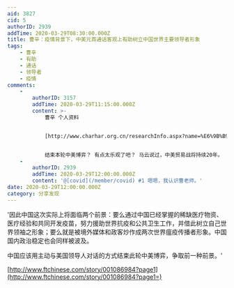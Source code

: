 ```yaml
---
aid: 3827
cid: 5
authorID: 2939
addTime: 2020-03-29T08:30:00.000Z
title: 曹辛：疫情背景下，中美元首通话客观上有助树立中国世界主要领导者形象
tags:
    - 曹辛
    - 有助
    - 通话
    - 领导者
    - 疫情
comments:
    -
        authorID: 3157
        addTime: 2020-03-29T11:15:00.000Z
        content: >-
            曹辛 个人资料


            [http://www.charhar.org.cn/researchInfo.aspx?name=%E6%9B%B9%E8%BE%9B](http://www.charhar.org.cn/researchInfo.aspx?name=%E6%9B%B9%E8%BE%9B)


            结束本轮中美博弈？ 有点太乐观了吧？ 马云说过，中美贸易战将持续20年。
    -
        authorID: 2939
        addTime: 2020-03-29T12:00:00.000Z
        content: '@[covid](/member/covid) #1 嗯嗯，我认识曹老师。'
date: 2020-03-29T12:00:00.000Z
category: 分享发现
---
```


'因此中国这次实际上将面临两个前景：要么通过中国已经掌握的稀缺医疗物资、医疗经验和共同开发疫苗，努力援助世界抗疫和公共卫生工作，并借此树立自己世界领袖之形象；要么就是被境外媒体和政客炒作成两次世界瘟疫传播者形象。中国国内政治稳定也会同样被波及。

中国应该用主动与美国领导人对话的方式结束此轮中美博弈，争取前一种前景。'

[http://www.ftchinese.com/story/001086984?page1](http://www.ftchinese.com/story/001086984?page1=)
